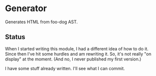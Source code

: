 # Generator

Generates HTML from foo-dog AST.

## Status

When I started writing this module, I had a different idea of how to do it. Since then I've hit some hurdles and am rewriting it. So, it's not really "on display" at the moment. (And no, I never published my first version.)

I have some stuff already written. I'll see what I can commit.